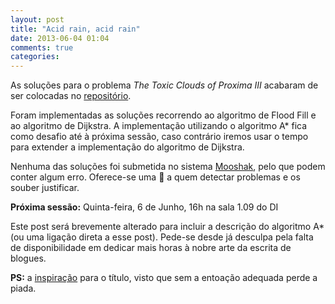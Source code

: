 ```yaml
---
layout: post
title: "Acid rain, acid rain"
date: 2013-06-04 01:04
comments: true
categories: 
---
```

As soluções para o problema _The Toxic Clouds of Proxima III_ acabaram de ser colocadas no [repositório](https://github.com/pfac/dpum/tree/master/problems/002-the-toxic-clouds-of-proxima-3).

Foram implementadas as soluções recorrendo ao algoritmo de Flood Fill e ao algoritmo de Dijkstra. A implementação utilizando o algoritmo A* fica como desafio até à próxima sessão, caso contrário iremos usar o tempo para extender a implementação do algoritmo de Dijkstra.

Nenhuma das soluções foi submetida no sistema [Mooshak](mooshak.di.uminho.pt), pelo que podem conter algum erro. Oferece-se uma :beer: a quem detectar problemas e os souber justificar.

__Próxima sessão:__ Quinta-feira, 6 de Junho, 16h na sala 1.09 do DI

<!--more-->

Este post será brevemente alterado para incluir a descrição do algoritmo A* (ou uma ligação direta a esse post). Pede-se desde já desculpa pela falta de disponibilidade em dedicar mais horas à nobre arte da escrita de blogues.

__PS:__ a [inspiração](http://www.youtube.com/watch?v=aYOLEF-N3oQ) para o título, visto que sem a entoação adequada perde a piada.

